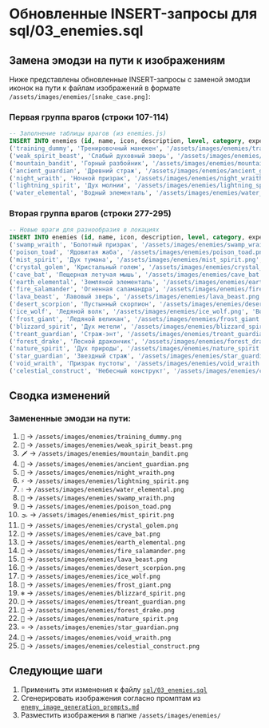 # Обновленные INSERT-запросы для sql/03_enemies.sql

## Замена эмодзи на пути к изображениям

Ниже представлены обновленные INSERT-запросы с заменой эмодзи иконок на пути к файлам изображений в формате `/assets/images/enemies/[snake_case.png]`:

### Первая группа врагов (строки 107-114)

```sql
-- Заполнение таблицы врагов (из enemies.js)
INSERT INTO enemies (id, name, icon, description, level, category, experience) VALUES
('training_dummy', 'Тренировочный манекен', '/assets/images/enemies/training_dummy.png', 'Простой деревянный манекен для тренировки базовых приёмов.', 1, 'construct', 10),
('weak_spirit_beast', 'Слабый духовный зверь', '/assets/images/enemies/weak_spirit_beast.png', 'Молодой духовный зверь, только начавший свой путь совершенствования.', 3, 'spirit_beast', 25),
('mountain_bandit', 'Горный разбойник', '/assets/images/enemies/mountain_bandit.png', 'Бандит, промышляющий на горных тропах. Владеет базовыми боевыми техниками.', 5, 'bandit', 50),
('ancient_guardian', 'Древний страж', '/assets/images/enemies/ancient_guardian.png', 'Духовная сущность, охраняющая руины древней цивилизации.', 10, 'elemental', 100),
('night_wraith', 'Ночной призрак', '/assets/images/enemies/night_wraith.png', 'Мстительный дух, появляющийся только в ночной тьме.', 7, 'undead', 70),
('lightning_spirit', 'Дух молнии', '/assets/images/enemies/lightning_spirit.png', 'Элементальное существо, черпающее силу из грозовых облаков.', 8, 'lightning_elemental', 80),
('water_elemental', 'Водный элементаль', '/assets/images/enemies/water_elemental.png', 'Существо, состоящее из живой воды. Особенно сильно во время дождя.', 6, 'water_elemental', 65);
```

### Вторая группа врагов (строки 277-295)

```sql
-- Новые враги для разнообразия в локациях
INSERT INTO enemies (id, name, icon, description, level, category, experience) VALUES
('swamp_wraith', 'Болотный призрак', '/assets/images/enemies/swamp_wraith.png', 'Мстительный дух, утонувший в болоте. Использует ядовитые атаки.', 4, 'undead', 35),
('poison_toad', 'Ядовитая жаба', '/assets/images/enemies/poison_toad.png', 'Огромная жаба с ядовитой кожей. Плюется кислотой.', 3, 'beast', 25),
('mist_spirit', 'Дух тумана', '/assets/images/enemies/mist_spirit.png', 'Элементальное существо из тумана. Может становиться неосязаемым.', 5, 'elemental', 45),
('crystal_golem', 'Кристальный голем', '/assets/images/enemies/crystal_golem.png', 'Конструкт из магических кристаллов. Очень прочный.', 8, 'construct', 80),
('cave_bat', 'Пещерная летучая мышь', '/assets/images/enemies/cave_bat.png', 'Гигантская летучая мышь. Атакует ультразвуком.', 4, 'beast', 30),
('earth_elemental', 'Земляной элементаль', '/assets/images/enemies/earth_elemental.png', 'Существо из камня и земли. Медленный, но мощный.', 7, 'elemental', 70),
('fire_salamander', 'Огненная саламандра', '/assets/images/enemies/fire_salamander.png', 'Ящерица, пылающая внутренним огнем. Иммунна к огню.', 9, 'elemental', 90),
('lava_beast', 'Лавовый зверь', '/assets/images/enemies/lava_beast.png', 'Чудовище из расплавленной лавы. Крайне опасно.', 12, 'elemental', 120),
('desert_scorpion', 'Пустынный скорпион', '/assets/images/enemies/desert_scorpion.png', 'Огромный скорпион с ядовитым жалом.', 6, 'beast', 60),
('ice_wolf', 'Ледяной волк', '/assets/images/enemies/ice_wolf.png', 'Волк из вечных льдов. Дышит морозом.', 10, 'beast', 100),
('frost_giant', 'Ледяной великан', '/assets/images/enemies/frost_giant.png', 'Гигант из льда и снега. Владеет ледяной магией.', 15, 'giant', 150),
('blizzard_spirit', 'Дух метели', '/assets/images/enemies/blizzard_spirit.png', 'Элементаль зимы. Создает снежные бури.', 11, 'elemental', 110),
('treant_guardian', 'Страж-энт', '/assets/images/enemies/treant_guardian.png', 'Древний страж леса. Защищает природу.', 13, 'plant', 130),
('forest_drake', 'Лесной дракончик', '/assets/images/enemies/forest_drake.png', 'Молодой дракон природы. Использует растительную магию.', 14, 'dragon', 140),
('nature_spirit', 'Дух природы', '/assets/images/enemies/nature_spirit.png', 'Воплощение силы леса. Лечит союзников.', 12, 'elemental', 120),
('star_guardian', 'Звездный страж', '/assets/images/enemies/star_guardian.png', 'Хранитель звездных тайн. Использует астральную магию.', 18, 'celestial', 180),
('void_wraith', 'Призрак пустоты', '/assets/images/enemies/void_wraith.png', 'Существо из межзвездной тьмы. Поглощает энергию.', 16, 'void', 160),
('celestial_construct', 'Небесный конструкт', '/assets/images/enemies/celestial_construct.png', 'Магический автомат обсерватории. Стреляет звездной энергией.', 17, 'construct', 170);
```

## Сводка изменений

### Замененные эмодзи на пути:

1. `🎯` → `/assets/images/enemies/training_dummy.png`
2. `🐾` → `/assets/images/enemies/weak_spirit_beast.png`
3. `🗡️` → `/assets/images/enemies/mountain_bandit.png`
4. `👻` → `/assets/images/enemies/ancient_guardian.png`
5. `👻` → `/assets/images/enemies/night_wraith.png`
6. `⚡` → `/assets/images/enemies/lightning_spirit.png`
7. `💧` → `/assets/images/enemies/water_elemental.png`
8. `👻` → `/assets/images/enemies/swamp_wraith.png`
9. `🐸` → `/assets/images/enemies/poison_toad.png`
10. `🌫️` → `/assets/images/enemies/mist_spirit.png`
11. `💎` → `/assets/images/enemies/crystal_golem.png`
12. `🦇` → `/assets/images/enemies/cave_bat.png`
13. `🗿` → `/assets/images/enemies/earth_elemental.png`
14. `🦎` → `/assets/images/enemies/fire_salamander.png`
15. `🌋` → `/assets/images/enemies/lava_beast.png`
16. `🦂` → `/assets/images/enemies/desert_scorpion.png`
17. `🐺` → `/assets/images/enemies/ice_wolf.png`
18. `🧊` → `/assets/images/enemies/frost_giant.png`
19. `❄️` → `/assets/images/enemies/blizzard_spirit.png`
20. `🌳` → `/assets/images/enemies/treant_guardian.png`
21. `🐉` → `/assets/images/enemies/forest_drake.png`
22. `🍃` → `/assets/images/enemies/nature_spirit.png`
23. `⭐` → `/assets/images/enemies/star_guardian.png`
24. `🌌` → `/assets/images/enemies/void_wraith.png`
25. `🔮` → `/assets/images/enemies/celestial_construct.png`

## Следующие шаги

1. Применить эти изменения к файлу [`sql/03_enemies.sql`](sql/03_enemies.sql)
2. Сгенерировать изображения согласно промптам из [`enemy_image_generation_prompts.md`](enemy_image_generation_prompts.md)
3. Разместить изображения в папке `/assets/images/enemies/`